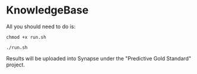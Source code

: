 KnowledgeBase
=============
All you should need to do is:

<code>chmod +x run.sh</code>

<code>./run.sh</code>

Results will be uploaded into Synapse under the "Predictive Gold Standard" project.
